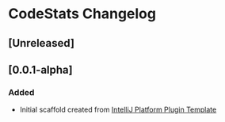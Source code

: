 <!-- Keep a Changelog guide -> https://keepachangelog.com -->

# CodeStats Changelog

## [Unreleased]

## [0.0.1-alpha]
### Added
- Initial scaffold created from [IntelliJ Platform Plugin Template](https://github.com/JetBrains/intellij-platform-plugin-template)

